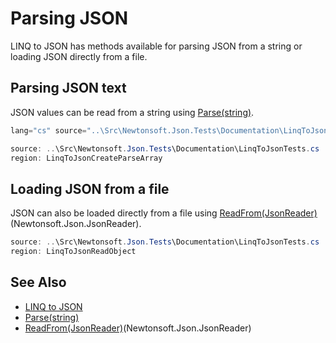 ﻿# Parsing JSON

LINQ to JSON has methods available for parsing JSON from a string or loading JSON directly from a file.

## Parsing JSON text

JSON values can be read from a string using [Parse(string)](/api/newtonsoft/json/linq/jtoken/#method-parse).

```csharp
lang="cs" source="..\Src\Newtonsoft.Json.Tests\Documentation\LinqToJsonTests.cs" region="LinqToJsonCreateParse" title="Parsing a JSON Object from text
```

```csharp Parsing a JSON Array from text
source: ..\Src\Newtonsoft.Json.Tests\Documentation\LinqToJsonTests.cs
region: LinqToJsonCreateParseArray
```

## Loading JSON from a file

JSON can also be loaded directly from a file using [ReadFrom(JsonReader)](/api/newtonsoft/json/linq/jtoken/#method-readfrom)(Newtonsoft.Json.JsonReader).

```csharp Reading JSON from a file
source: ..\Src\Newtonsoft.Json.Tests\Documentation\LinqToJsonTests.cs
region: LinqToJsonReadObject
```

## See Also

- [LINQ to JSON](README.md)
- [Parse(string)](/api/newtonsoft/json/linq/jtoken/#method-parse)
- [ReadFrom(JsonReader)](/api/newtonsoft/json/linq/jtoken/#method-readfrom)(Newtonsoft.Json.JsonReader)